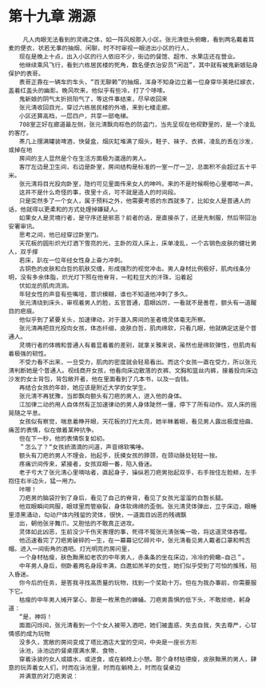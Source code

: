 # 第十九章 溯源
        凡人肉眼无法看到的灵魂之体，如一阵风般那入小区。张元清低头俯瞰，看到两名戴着耳麦的便衣，状若无事的抽烟、闲聊，时不时审视一眼进出小区的行人，
       现在是晚上十点，出入小区的行人依旧不少，街边的餐馆、超市、水果店还在营业。
       他继续乘风飞行，看到六栋居民楼的死角，数名便衣治安员“闲逛”，其中就有被鬼新娘贴身保护的表哥。
       表哥正靠在一辆车的车头，“百无聊赖”的抽烟，浑身不知身边立着一位身穿华美艳红嫁衣，盖着红盖头的幽影。晚风吹来，他似乎有些冷，打了个哆嗦。
       鬼新娘的阴气太折损阳气了，等这件事结束，尽早收回来
       张元清收回目光，穿过六栋居民楼的外墙，来到七楼走廊。
       小区还算高档，一层四户，共享一部电梯。
       708室正好在廊道最左侧，张元清飘向棕色的防盗门，当先呈现在他视野里的，是一个凌乱的客厅。
       茶几上摆满罐装啤酒，快餐盒，烟灰缸堆满了烟头，鞋子、袜子、衣裤，凌乱的丢在沙发，或掉在地
       房间的主人显然是个在生活方面极为邋遢的男人。
       客厅左边是卫生间，右边是卧室，房间结构是标准的一室一厅一卫，总面积不会超过五十平米。
       张元清将目光投向卧室，隐约可见里面传来女人的呻吟。来的不是时候啊他心里嘟哝一声。
       这井不是什么奇怪的事，夜里十点，可不就是造人的时间段。
       只是突然多了一个女人，属于预料之外，他需要考感的东西就多了，比如女人是普通人的话，他就得以更柔和的方式处理掉嫌疑人。
       如果女人是灵境行者，是守序还是邪恶？前者的话，是直接杀了，还是先制服，然后带回治安署审讯。
       思考之间，他已经穿过卧室门。
       天花板的圆形炽光灯酒下雪亮的光，主卧的双人床上，床单凌乱，一个古钢色皮肤的健壮男人，双手撑
       若床，趴在一位年经女性身上奋力冲刺。
       古铜色的皮肤和白哲的肌肤交缠，形成强烈的视觉冲击。男人身材比例极好，肌肉线条分明，没有多余体脂，炽光灯下照在他脊背，一粒粒豆大的汗珠，沿着起
       伏如龙的肌肉流淌。
       年轻女性的声音有些嘴哑，意识模糊，谁也不知道他冲刺了多久。
       张元清绕到床头，审视着男人的脸，五官普通，眉眼凶厉，一看就不是善茬，额头有一道醒目的疤痕。
       他似乎到了紧要关头，加速律动，对于潜入房间的圣者境灵体毫无所察。
       张元清再把目光投向女孩，体态纤细，皮肤白哲，肌肉绵软，只看几眼，他就确定这是个普通人。
       灵境行者的体魄和普通人有着显着着的差别，就拿关雅来说，虽然也是绵软弹性，但肌肉有着极强的韧性。
       不受力看不出来，一旦受力，肌肉的密度就会轻易看出。而这个女孩一直在受力，所以张元清判断她是个普通人。视线商开女孩，他看向床边散落的衣裤、文胸和篮丝内裤，接着投向床边沙发的女士背包，背包敞开者，他在里面看到了几本书，以及一沓钱。
       再结合女孩的年龄，她应该是附近大学的女学生。
       张元清不再犹豫，当即飘向额头有刀疤的男人，进入他的身体。
       江加律二动的用人自体然有正加速律动的男人身体陡然一僵，停下了所有动作。双人床的摇晃随之平息。
       女孩似有察觉，喘息着睁开眼，天花板的灯光太亮，她半眯着眼，看见男人露出极度扭曲、痛苦的表情，似在做着某种抗争。
       但在下一秒，他的表情恢复如初。
       ＂怎么了？“女孩娇滴滴的问道，声音绵软嘴唾。
       额头有刀疤的男人不理会，抬起手，抚摸女孩的脖颈，在颈动脉处轻轻一按。
       疼痛识间传来，紧接者，女孩双眼一番，陷入昏迷。
       老子亏大了张元清心里嘀咕者，直起身子，操纵若刀疤男抬起双手，右手按住左脸颊，左手抱住右半边头，猛一用力。
       咔嚓！
       刀疤男的脑袋拧到了身后，看见了自己的脊背，看见了女孩光溜溜的白暂长腿。
       他双眼瞬间网服，眼球里而管崩裂，身体软绵绵的歪倒。张元清灵体弹出，立于床边，眼睡里漆黑涌动，勾动尸体内残留的灵体，很快，一道面目凶恶的残魂飘
       出，朝他张牙舞爪，又胆怯的不敢真正进攻。
       灵体如此凶恶，生前没少千伤天害理的事，死得不冤张元清张嘴一吸，将这道灵体吞噬。
       他迅速看完了刀疤男破碎的一生，在一幕幕记忆碎片中，张元清看见男人戴者口罩和鸭舌帽。进入一间街角的酒吧。灯光明亮的房问里，
       一个身材枯瘦，肤色黝黑如老农的中年男人，赤条条的坐在床边，冷冷的俯瞰―自己＂。
       中年男人身后，侧卧着两名身段丰满，白邀如羔羊的女性，她们似乎受到了可怕的推残，陷入昏迷。
       你今后的任务，是答我寻找高质量的玩物，找到一个奖助十万。但在为我办事前，你需要服下它。
       枯瘦的中年男人摊开掌心，那是一枚黑色的蝉蛹。刀疤男畏惧的低下头，不敢拒绝，躬身道：
       “是，神将！
       面面闪烁间，张元清看到一个个女人被带入酒吧，她们被蛊惑，失去自我，失去尊严，心甘情感的成为玩物
       没多久，宽敞的房间变成了塔比酒店大堂的空间，中央是一座长方形
       泳池，泳池边的餐桌摆满水果、食物.
       穿着泳装的女人或嬉水，或进食，或在躺椅上小憩。那个身材枯德瘦，皮肤黝黑的男人，肆意的玩弄着女人们，时而在泳池里，时而在躺椅上，时而在餐桌边
       并满意的对刀疤男说：